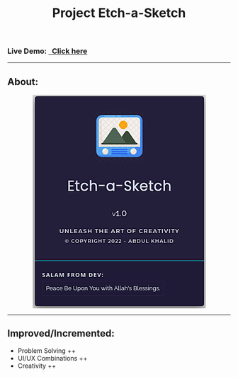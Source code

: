 <h1 align="center"> Project Etch-a-Sketch </h1>
<br>

### Live Demo: [&nbsp; Click here](https://0xAbdulKhalid.github.io/Odin-Project-Workspace/Etch-a-Sketch/ "Project Link")

---
## About:  

<div style="width:100%;display:flex;justify-content:center">
<img src="./assets/Screenshot_2022-10-01-07-55-34_1366x768.png"/>
</div>

---
## Improved/Incremented:
+ Problem Solving ++
+ UI/UX Combinations ++
+ Creativity ++